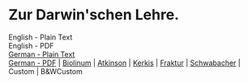 # Zur Darwin'schen Lehre.

English - Plain Text  
English - PDF  
[German - Plain Text](full-text-german.md)  
[German - PDF](https://cdn.solaranamnesis.com/HermannEberhardRichter/richter_darwin_1865_german.pdf) | [Biolinum](https://cdn.solaranamnesis.com/HermannEberhardRichter/richter_darwin_1865_german_biolinum.pdf) | [Atkinson](https://cdn.solaranamnesis.com/HermannEberhardRichter/richter_darwin_1865_german_atkinson.pdf) | [Kerkis](https://cdn.solaranamnesis.com/HermannEberhardRichter/richter_darwin_1865_german_kerkis.pdf) | [Fraktur](https://cdn.solaranamnesis.com/HermannEberhardRichter/richter_darwin_1865_german_frak.pdf) | [Schwabacher](https://cdn.solaranamnesis.com/HermannEberhardRichter/richter_darwin_1865_german_swab.pdf) | Custom | B&WCustom  
